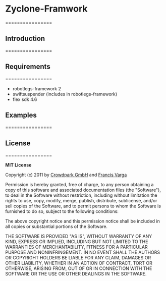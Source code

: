 # Zyclone-Framwork
================

## Introduction
================

## Requirements
================

- robotlegs-framework 2
- swiftsuspender (includes in robotlegs-framework)
- flex sdk 4.6

## Examples
================


## License
================

__MIT License__

Copyright (c) 2011 by [Crowdpark GmbH](http://crowdpark.com) and [Francis Varga](http://varga-multimedia.com)

Permission is hereby granted, free of charge, to any person obtaining a copy of this software and associated documentation files (the "Software"), to deal in the Software without restriction, including without limitation the rights to use, copy, modify, merge, publish, distribute, sublicense, and/or sell copies of the Software, and to permit persons to whom the Software is furnished to do so, subject to the following conditions:

The above copyright notice and this permission notice shall be included in all copies or substantial portions of the Software.

THE SOFTWARE IS PROVIDED "AS IS", WITHOUT WARRANTY OF ANY KIND, EXPRESS OR IMPLIED, INCLUDING BUT NOT LIMITED TO THE WARRANTIES OF MERCHANTABILITY, FITNESS FOR A PARTICULAR PURPOSE AND NONINFRINGEMENT. IN NO EVENT SHALL THE AUTHORS OR COPYRIGHT HOLDERS BE LIABLE FOR ANY CLAIM, DAMAGES OR OTHER LIABILITY, WHETHER IN AN ACTION OF CONTRACT, TORT OR OTHERWISE, ARISING FROM, OUT OF OR IN CONNECTION WITH THE SOFTWARE OR THE USE OR OTHER DEALINGS IN THE SOFTWARE.
